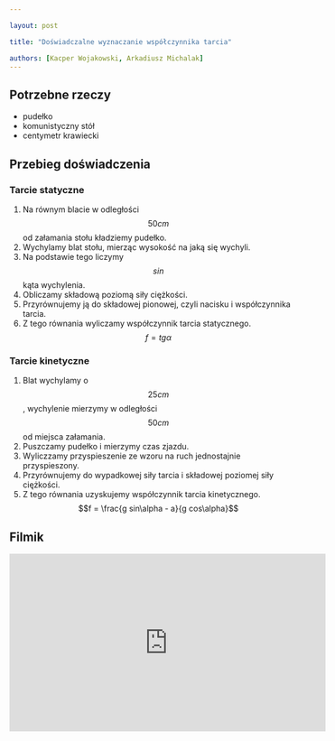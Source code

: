 ```yaml
---

layout: post

title: "Doświadczalne wyznaczanie współczynnika tarcia"

authors: [Kacper Wojakowski, Arkadiusz Michalak]
---
```


## Potrzebne rzeczy

- pudełko
- komunistyczny stół
- centymetr krawiecki

## Przebieg doświadczenia

### Tarcie statyczne

1. Na równym blacie w odległości $$50 cm$$ od załamania stołu kładziemy pudełko.
2. Wychylamy blat stołu, mierząc wysokość na jaką się wychyli.
3. Na podstawie tego liczymy $$sin$$ kąta wychylenia.
4. Obliczamy składową poziomą siły ciężkości.
5. Przyrównujemy ją do składowej pionowej, czyli nacisku i współczynnika tarcia.
6. Z tego równania wyliczamy współczynnik tarcia statycznego. $$f = tg\alpha$$

### Tarcie kinetyczne

1. Blat wychylamy o $$25 cm$$, wychylenie mierzymy w odległości $$50 cm$$ od miejsca załamania.
2. Puszczamy pudełko i mierzymy czas zjazdu.
3. Wyliczzamy przyspieszenie ze wzoru na ruch jednostajnie przyspieszony.
4. Przyrównujemy do wypadkowej siły tarcia i składowej poziomej siły ciężkości.
5. Z tego równania uzyskujemy współczynnik tarcia kinetycznego. $$f = \frac{g sin\alpha - a}{g cos\alpha}$$

## Filmik

<div class="video-container"><iframe width="560" height="315" src="https://www.youtube.com/embed/FobRvFeEvK4?rel=0" frameborder="0" allowfullscreen></iframe></div>
